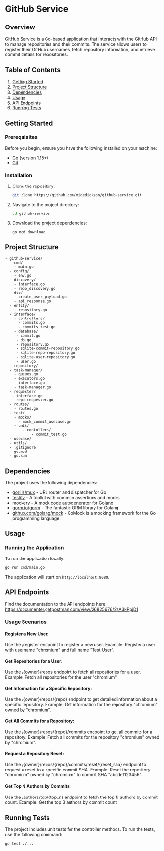 # GitHub Service

## Overview

GitHub Service is a Go-based application that interacts with the GitHub API to manage repositories and their commits. The service allows users to register their GitHub usernames, fetch repository information, and retrieve commit details for repositories.

## Table of Contents

1. [Getting Started](#getting-started)
2. [Project Structure](#project-structure)
3. [Dependencies](#dependencies)
4. [Usage](#usage)
5. [API Endpoints](#api-endpoints)
6. [Running Tests](#running-tests)

## Getting Started

### Prerequisites

Before you begin, ensure you have the following installed on your machine:

- [Go](https://golang.org/doc/install) (version 1.15+)
- [Git](https://git-scm.com/book/en/v2/Getting-Started-Installing-Git)

### Installation

1. Clone the repository:

   ```sh
   git clone https://github.com/midedickson/github-service.git
   ```

2. Navigate to the project directory:

   ```sh
   cd github-service
   ```

3. Download the project dependencies:

   ```sh
   go mod download
   ```

## Project Structure

```
- github-service/
  - cmd/
    - main.go
  - config/
    - env.go
  - discovery/
    - interface.go
    - repo_discovery.go
  - dto/
    - create_user_payload.go
    - api_response.go
  - entity/
    - repository.go
  - interface/
    - controllers/
      - commits.go
      - commits_test.go
    - database/
     - commit.go
     - db.go
     - repository.go
     - sqlite-commit-repository.go
     - sqlite-repo-repository.go
     - sqlite-user-repository.go
     - user.go
  - repository/
  - task-manager/
    - queues.go
    - executors.go
    - interface.go
    - task-manager.go
  - requester/
   - interface.go
   - repo-requester.go
  - routes/
    - routes.go
  - test/
    - mocks/
      - mock_commit_usecase.go
    - unit/
        - contollers/
            - commit_test.go
  - usecase/
  - utils/
  - .gitignore
  - go.mod
  - go.sum

```

## Dependencies

The project uses the following dependencies:

- [gorilla/mux](https://github.com/gorilla/mux) - URL router and dispatcher for Go
- [testify](https://github.com/stretchr/testify) - A toolkit with common assertions and mocks
- [mockery](https://github.com/vektra/mockery) - A mock code autogenerator for Golang
- [gorm.io/gorm](https://gorm.io/) - The fantastic ORM library for Golang
- [github.com/golang/mock](https://github.com/golang/mock) - GoMock is a mocking framework for the Go programming language.

## Usage

### Running the Application

To run the application locally:

```sh
go run cmd/main.go
```

The application will start on `http://localhost:8080`.

## API Endpoints

Find the documentation to the API endpoints here: https://documenter.getpostman.com/view/26825676/2sA3kPpjD1

### Usage Scenarios

#### Register a New User:

Use the /register endpoint to register a new user.
Example: Register a user with username "chromium" and full name "Test User".

#### Get Repositories for a User:

Use the /{owner}/repos endpoint to fetch all repositories for a user.
Example: Fetch all repositories for the user "chromium".

#### Get Information for a Specific Repository:

Use the /{owner}/repos/{repo} endpoint to get detailed information about a specific repository.
Example: Get information for the repository "chromium" owned by "chromium".

#### Get All Commits for a Repository:

Use the /{owner}/repos/{repo}/commits endpoint to get all commits for a repository.
Example: Fetch all commits for the repository "chromium" owned by "chromium".

#### Request a Repository Reset:

Use the /{owner}/repos/{repo}/commits/reset/{reset_sha} endpoint to request a reset to a specific commit SHA.
Example: Reset the repository "chromium" owned by "chromium" to commit SHA "abcdef123456".

#### Get Top N Authors by Commits:

Use the /authors/top/{top_n} endpoint to fetch the top N authors by commit count.
Example: Get the top 3 authors by commit count.

## Running Tests

The project includes unit tests for the controller methods. To run the tests, use the following command:

```sh
go test ./...
```
